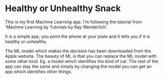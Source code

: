 # Healthy or Unhealthy Snack

This is my first Machine Learning app. I'm following the tutorial from 'Machine Learning by Tutorials by Ray Wenderlich'.

It is a simple app, you point the phone at your plate and it tells you if it is healthy or unhealthy.

The ML model which makes the decision has been downloaded from the Apple website. The beauty of ML is that you can replace the ML model with some other kind. Eg. a model which identifies the kind of car.
The rest of the app can stay the same and simply by changing the model you can get an app which identifies other things.